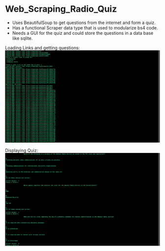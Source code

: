 # Web_Scraping_Radio_Quiz
- Uses BeautifulSoup to get questions from the internet and form a quiz.
- Has a functional Scraper data type that is used to modularize bs4 code.
- Needs a GUI for the quiz and could store the questions in a data base like sqlite.

Loading Links and getting questions:
![Image description](Loading_Quiz.png)

Displaying Quiz:
![Image description](Quiz.png)
